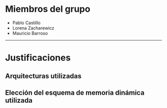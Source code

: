 # Miembros del grupo
- Pablo Castillo
- Lorena Zacharewicz
- Mauricio Barroso
------------------------------------------
# Justificaciones
## Arquitecturas utilizadas
## Elección del esquema de memoria dinámica utilizada
